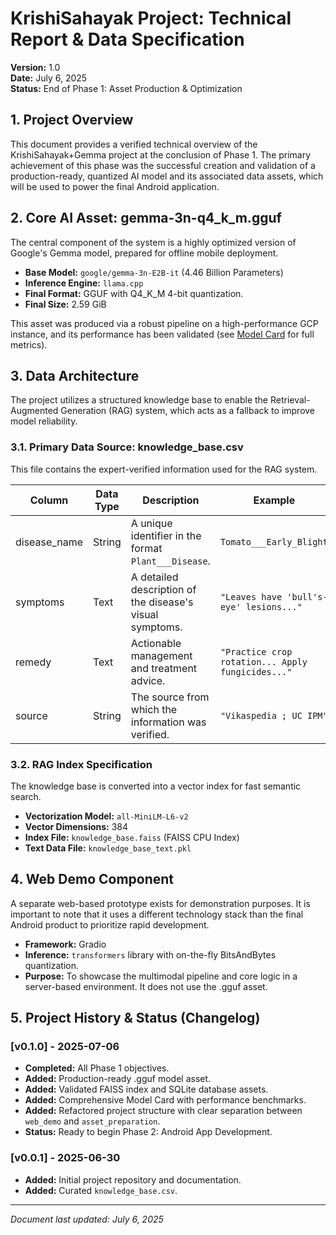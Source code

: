 # KrishiSahayak Project: Technical Report & Data Specification

**Version:** 1.0  
**Date:** July 6, 2025  
**Status:** End of Phase 1: Asset Production & Optimization

## 1. Project Overview

This document provides a verified technical overview of the KrishiSahayak+Gemma project at the conclusion of Phase 1. The primary achievement of this phase was the successful creation and validation of a production-ready, quantized AI model and its associated data assets, which will be used to power the final Android application.

## 2. Core AI Asset: gemma-3n-q4_k_m.gguf

The central component of the system is a highly optimized version of Google's Gemma model, prepared for offline mobile deployment.

- **Base Model:** `google/gemma-3n-E2B-it` (4.46 Billion Parameters)
- **Inference Engine:** `llama.cpp`
- **Final Format:** GGUF with Q4_K_M 4-bit quantization.
- **Final Size:** 2.59 GiB

This asset was produced via a robust pipeline on a high-performance GCP instance, and its performance has been validated (see [Model Card](web_demo/MODEL_CARD.md) for full metrics).

## 3. Data Architecture

The project utilizes a structured knowledge base to enable the Retrieval-Augmented Generation (RAG) system, which acts as a fallback to improve model reliability.

### 3.1. Primary Data Source: knowledge_base.csv

This file contains the expert-verified information used for the RAG system.

| Column | Data Type | Description | Example |
|--------|-----------|-------------|---------|
| disease_name | String | A unique identifier in the format `Plant___Disease`. | `Tomato___Early_Blight` |
| symptoms | Text | A detailed description of the disease's visual symptoms. | `"Leaves have 'bull's-eye' lesions..."` |
| remedy | Text | Actionable management and treatment advice. | `"Practice crop rotation... Apply fungicides..."` |
| source | String | The source from which the information was verified. | `"Vikaspedia ; UC IPM"` |

### 3.2. RAG Index Specification

The knowledge base is converted into a vector index for fast semantic search.

- **Vectorization Model:** `all-MiniLM-L6-v2`
- **Vector Dimensions:** 384
- **Index File:** `knowledge_base.faiss` (FAISS CPU Index)
- **Text Data File:** `knowledge_base_text.pkl`

## 4. Web Demo Component

A separate web-based prototype exists for demonstration purposes. It is important to note that it uses a different technology stack than the final Android product to prioritize rapid development.

- **Framework:** Gradio
- **Inference:** `transformers` library with on-the-fly BitsAndBytes quantization.
- **Purpose:** To showcase the multimodal pipeline and core logic in a server-based environment. It does not use the .gguf asset.

## 5. Project History & Status (Changelog)

### [v0.1.0] - 2025-07-06
- **Completed:** All Phase 1 objectives.
- **Added:** Production-ready .gguf model asset.
- **Added:** Validated FAISS index and SQLite database assets.
- **Added:** Comprehensive Model Card with performance benchmarks.
- **Added:** Refactored project structure with clear separation between `web_demo` and `asset_preparation`.
- **Status:** Ready to begin Phase 2: Android App Development.

### [v0.0.1] - 2025-06-30
- **Added:** Initial project repository and documentation.
- **Added:** Curated `knowledge_base.csv`.

---
*Document last updated: July 6, 2025*
